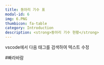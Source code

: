 ```yaml
---
title: 동아리 기수 표
modal-id: 6
img: 6.PNG
thumbicon: fa-table
category: Introduction
description: <strong>동아리 기수 현황</strong>
---
```


vscode에서 다음 태그를 검색하여 텍스트 수정

#빠라바람